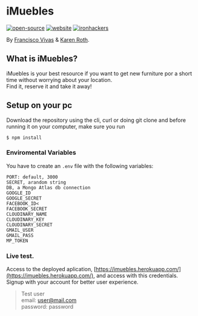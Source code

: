 # iMuebles
<a href=""><img alt="open-source" src="https://img.shields.io/badge/Open%20Source-%F0%9F%A7%A1-orange"></a>
<a href=""><img alt="website" src="https://img.shields.io/badge/Website-%F0%9F%92%BB-lightgrey"></a>
<a href=""><img alt="ironhackers" src="https://img.shields.io/badge/Ironhackers-WebDev-%2300b4FF"></a>

By [Francisco Vivas](https://github.com/Francisco-Vivas) & [Karen Roth](https://github.com/KarenRoth).

## What is iMuebles?
iMuebles is your best resource if you want to get new furniture por a short time without worrying about your location. <br>
Find it, reserve it and take it away!

## Setup on your pc
Download the repository using the cli, curl or doing git clone and before running it on your computer, make sure you run 
````
$ npm install
````

### Enviromental Variables
You have to create an `.env` file with the following variables:
```
PORT: default, 3000
SECRET, arandom string
DB, a Mongo Atlas db connection
GOOGLE_ID
GOOGLE_SECRET
FACEBOOK_ID<
FACEBOOK_SECRET
CLOUDINARY_NAME
CLOUDINARY_KEY
CLOUDINARY_SECRET
GMAIL_USER
GMAIL_PASS
MP_TOKEN
```

### Live test.
Access to the deployed aplication, [https://imuebles.herokuapp.com/](https://imuebles.herokuapp.com/), and access with this credentials. <br>
Signup with your account for better user experience.

> Test user <br>
> email: user@mail.com <br>
> password: password <br>

